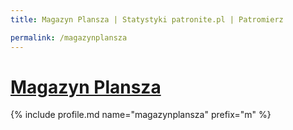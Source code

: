 ```yaml
---
title: Magazyn Plansza | Statystyki patronite.pl | Patromierz

permalink: /magazynplansza
---
```


# [Magazyn Plansza](https://patronite.pl/magazynplansza)

{% include profile.md name="magazynplansza" prefix="m" %}
